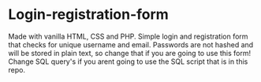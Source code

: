 # Login-registration-form 
Made with vanilla HTML, CSS and PHP. Simple login and registration form that checks for unique username and email. Passwords are not hashed and will be stored in plain text, so change that if you are going to use this form! Change SQL query's if you arent going to use the SQL script that is in this repo. 
